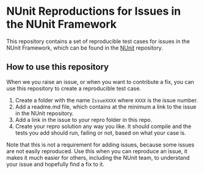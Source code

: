 # NUnit Reproductions for  Issues in the NUnit Framework

This repository contains a set of reproducible test cases for issues in the NUnit Framework, which can be found in the [NUnit](https://github.com/nunit/nunit) repository.

## How to use this repository

When we you raise an issue, or when you want to contribute a fix, you can use this repository to create a reproducible test case.

1. Create a folder with the name `IssueXXXX` where `XXXX` is the issue number.
2. Add a readme.md file, which contains at the minimum a link to the issue in the NUnit repository.
3. Add a link in the issue to your repro folder in this repo.
4. Create your repro solution any way you like.  It should compile and the tests you add should run, failing or not, based on what your case is.

Note that this is not a requirement for adding issues, because some issues are not easily reproduced. Use this when you can reproduce an issue, it makes it much easier for others, including the NUnit team, to understand your issue and hopefully find a fix to it.





